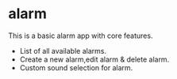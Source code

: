 # alarm

This is a basic alarm app with core features.
- List of all available alarms.
- Create a new alarm,edit alarm & delete alarm.
- Custom sound selection for alarm. 
